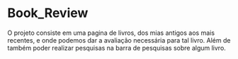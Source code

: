 # Book_Review
O projeto consiste em uma pagina de livros, dos mias antigos aos mais recentes, e onde podemos dar a avaliação necessária para tal livro. Além de também poder realizar pesquisas na barra de pesquisas sobre algum livro.
